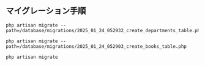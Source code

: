 ## マイグレーション手順

```
php artisan migrate --path=/database/migrations/2025_01_24_052932_create_departments_table.php
```

```
php artisan migrate --path=/database/migrations/2025_01_24_052903_create_books_table.php
```

```
php artisan migrate
```
